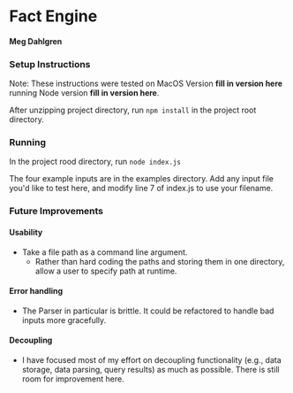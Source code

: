 # Fact Engine

#### Meg Dahlgren

### Setup Instructions

Note: These instructions were tested on MacOS Version **fill in version here** running
Node version **fill in version here**.

After unzipping project directory, run `npm install` in the project root directory. 

### Running

In the project rood directory, run `node index.js`

The four example inputs are in the examples directory. Add any
input file you'd like to test here, and modify line 7 of index.js to 
use your filename.

### Future Improvements

#### Usability

- Take a file path as a command line argument.
  - Rather than hard coding the paths and storing them in one directory, allow a user to specify path at runtime.

#### Error handling

- The Parser in particular is brittle. It could be refactored to handle bad inputs more gracefully.

#### Decoupling

- I have focused most of my effort on decoupling functionality (e.g., data storage, data parsing, query results) as much as possible. There is still room for improvement here.